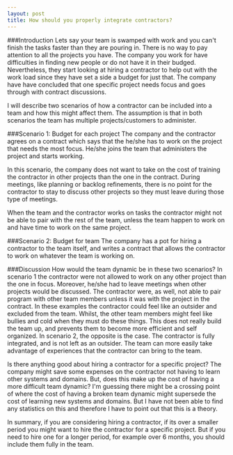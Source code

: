 ```yaml
---
layout: post
title: How should you properly integrate contractors?
---
```


###Introduction
Lets say your team is swamped with work and you can't finish the tasks faster than they are pouring in. There is no way to pay attention to all the projects you have. The company you work for have difficulties in finding new people or do not have it in their budged. Nevertheless, they start looking at hiring a contractor to help out with the work load since they have set a side a budget for just that. The company have have concluded that one specific project needs focus and goes through with contract discussions.

I will describe two scenarios of how a contractor can be included into a team and how this might affect them. The assumption is that in both scenarios the team has multiple projects/customers to administer.

###Scenario 1: Budget for each project
The company and the contractor agrees on a contract which says that the he/she has to work on the project that needs the most focus. He/she joins the team that administers the project and starts working.  

In this scenario, the company does not want to take on the cost of training the contractor in other projects than the one in the contract. During meetings, like planning or backlog refinements, there is no point for the contractor to stay to discuss other projects so they must leave during those type of meetings.

When the team and the contractor works on tasks the contractor might not be able to pair with the rest of the team, unless the team happen to work on and have time to work on the same project.

###Scenario 2: Budget for team
The company has a pot for hiring a contractor to the team itself, and writes a contract that allows the contractor to work on whatever the team is working on.

###Discussion
How would the team dynamic be in these two scenarios? In scenario 1 the contractor were not allowed to work on any other project than the one in focus. Moreover, he/she had to leave meetings when other projects would be discussed. The contractor were, as well, not able to pair program with other team members unless it was with the project in the contract. In these examples the contractor could feel like an outsider and excluded from the team. Whilst, the other team members might feel like bullies and cold when they must do these things. This does not really build the team up, and prevents them to become more efficient and self organized. In scenario 2, the opposite is the case. The contractor is fully integrated, and is not left as an outsider. The team can more easily take advantage of experiences that the contractor can bring to the team.

Is there anything good about hiring a contractor for a specific project? The company might save some expenses on the contractor not having to learn other systems and domains. But, does this make up the cost of having a more difficult team dynamic? I'm guessing there might be a crossing point of where the cost of having a broken team dynamic might supersede the cost of learning new systems and domains. But I have not been able to find any statistics on this and therefore I have to point out that this is a theory.

In summary, if you are considering hiring a contractor, if its over a smaller period you might want to hire the contractor for a specific project. But if you need to hire one for a longer period, for example over 6 months, you should include them fully in the team.